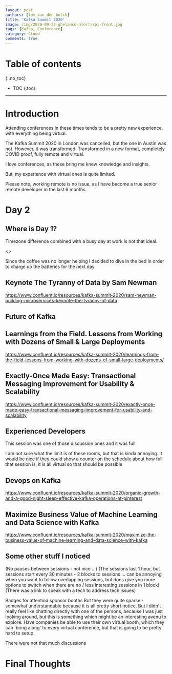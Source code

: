 ```yaml
---
layout: post
authors: [tom_van_den_bulck]
title: 'Kafka Summit 2020'
image: /img/2020-09-25-ghelamco-alert/rpi-front.jpg
tags: [Kafka, Conference]
category: Cloud
comments: true
---
```


# Table of contents
{:.no_toc}

- TOC
{:toc}

----

# Introduction

Attending conferences in these times tends to be a pretty new experience, with everything being virtual.

The Kafka Summit 2020 in London was cancelled, but the one in Austin was not.
However, it was transformed.
Transformed in a new format, completely COVID proof, fully remote and virtual.

I love conferences, as these bring me knew knowledge and insights.

But, my experience with virtual ones is quite limited.

Please note, working remote is no issue, as I have become a true senior remote developer in the last 6 months.


# Day 2

## Where is Day 1?
Timezone difference combined with a busy day at work is not that ideal.

<<understatement>>
    
Since the coffee was no longer helping I decided to dive in the bed in order to charge up the batteries for the next day.

## Keynote The Tyranny of Data by Sam Newman

https://www.confluent.io/resources/kafka-summit-2020/sam-newman-building-microservices-keynote-the-tyranny-of-data

## Future of Kafka


## Learnings from the Field. Lessons from Working with Dozens of Small & Large Deployments

https://www.confluent.io/resources/kafka-summit-2020/learnings-from-the-field-lessons-from-working-with-dozens-of-small-large-deployments/

## Exactly-Once Made Easy: Transactional Messaging Improvement for Usability & Scalability

https://www.confluent.io/resources/kafka-summit-2020/exactly-once-made-easy-transactional-messaging-improvement-for-usability-and-scalability

## Experienced Developers
This session was one of those discussion ones and it was full.

I am not sure what the limit is of these rooms, but that is kinda annoying.
It would be nice if they could show a counter on the schedule about how full that session is, it is all virtual so that should be possible

## Devops on Kafka

https://www.confluent.io/resources/kafka-summit-2020/organic-growth-and-a-good-night-sleep-effective-kafka-operations-at-pinterest

## Maximize Business Value of Machine Learning and Data Science with Kafka

https://www.confluent.io/resources/kafka-summit-2020/maximize-the-business-value-of-machine-learning-and-data-science-with-kafka

## Some other stuff I noticed
(No pauses between sessions - not nice ...)
(The sessions last 1 hour, but sessions start every 30 minutes - 2 blocks to sessions … can be annoying when you want to follow overlapping sessions, but does give you more options to switch when there are no / less interesting sessions in 1 block)
(There was a link to speak with a tech to address tech issues)

Badges for attentind sponsor booths
But they were quite sparse - somewhat understandable because it is all pretty short notice.
But I didn't really feel like chatting directly with one of the persons, because I was just looking around, but this is something which might be an interesting avenu to explore.
Have companies be able to use their own virtual booth, which they can 'bring along' to every virtual conference, but that is going to be pretty hard to setup.

There were not that much discussions 

# Final Thoughts


 
